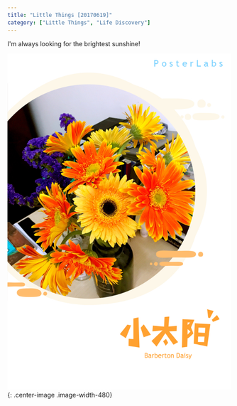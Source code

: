 ```yaml
---
title: "Little Things [20170619]"
category: ["Little Things", "Life Discovery"]
---
```


I'm always looking for the brightest sunshine!

![Barberton Daisy](https://raw.githubusercontent.com/joshua19881228/my_blogs/master/Life_Discovery/Little_Things/figures/20170619.jpg "Barberton Daisy"){: .center-image .image-width-480}
